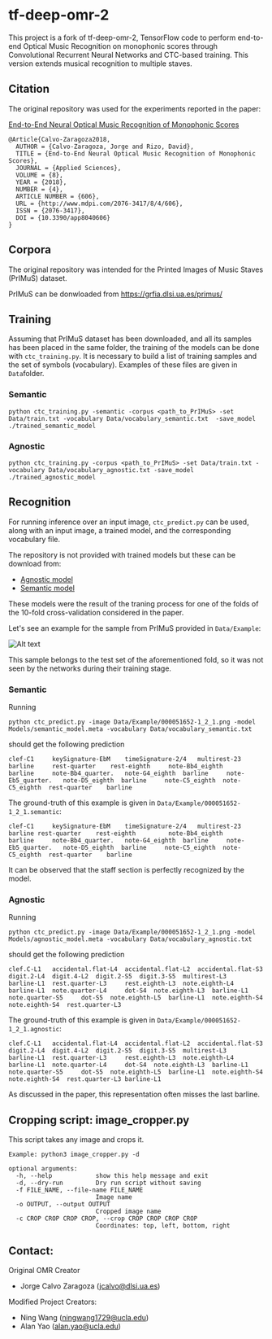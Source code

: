 # tf-deep-omr-2

This project is a fork of tf-deep-omr-2, TensorFlow code to perform end-to-end Optical Music Recognition on monophonic scores through Convolutional Recurrent Neural Networks and CTC-based training. This version extends musical recognition to multiple staves.

## Citation

The original repository was used for the experiments reported in the paper:

[End-to-End Neural Optical Music Recognition of Monophonic Scores](http://www.mdpi.com/2076-3417/8/4/606)

```
@Article{Calvo-Zaragoza2018,
  AUTHOR = {Calvo-Zaragoza, Jorge and Rizo, David},
  TITLE = {End-to-End Neural Optical Music Recognition of Monophonic Scores},
  JOURNAL = {Applied Sciences},
  VOLUME = {8},
  YEAR = {2018},
  NUMBER = {4},
  ARTICLE NUMBER = {606},
  URL = {http://www.mdpi.com/2076-3417/8/4/606},
  ISSN = {2076-3417},
  DOI = {10.3390/app8040606}
}
```

## Corpora

The original repository was intended for the Printed Images of Music Staves (PrIMuS) dataset.

PrIMuS can be donwloaded from https://grfia.dlsi.ua.es/primus/


## Training

Assuming that PrIMuS dataset has been downloaded, and all its samples has been placed in the same folder, the training of the models can be done with `ctc_training.py`. It is necessary to build a list of training samples and the set of symbols (vocabulary). Examples of these files are given in `Data`folder.


### Semantic  

```
python ctc_training.py -semantic -corpus <path_to_PrIMuS> -set Data/train.txt -vocabulary Data/vocabulary_semantic.txt  -save_model ./trained_semantic_model
```


### Agnostic  

```
python ctc_training.py -corpus <path_to_PrIMuS> -set Data/train.txt -vocabulary Data/vocabulary_agnostic.txt -save_model ./trained_agnostic_model
```


## Recognition

For running inference over an input image, `ctc_predict.py` can be used, along with an input image, a trained model, and the corresponding vocabulary file. 

The repository is not provided with trained models but these can be download from:

* [Agnostic model](https://grfia.dlsi.ua.es/primus/models/PrIMuS/Agnostic-Model.zip)
* [Semantic model](https://grfia.dlsi.ua.es/primus/models/PrIMuS/Semantic-Model.zip)

These models were the result of the traning process for one of the folds of the 10-fold cross-validation considered in the paper.

Let's see an example for the sample from PrIMuS provided in `Data/Example`:

![Alt text](Data/Example/000051652-1_2_1.png?raw=true "000051652-1_2_1")

This sample belongs to the test set of the aforementioned fold, so it was not seen by the networks during their training stage.


### Semantic

Running

```
python ctc_predict.py -image Data/Example/000051652-1_2_1.png -model Models/semantic_model.meta -vocabulary Data/vocabulary_semantic.txt
```

should get the following prediction

``
clef-C1 	keySignature-EbM 	timeSignature-2/4 	multirest-23 	barline 	rest-quarter 	rest-eighth 	note-Bb4_eighth 	barline 	note-Bb4_quarter. 	note-G4_eighth 	barline 	note-Eb5_quarter. 	note-D5_eighth 	barline 	note-C5_eighth 	note-C5_eighth 	rest-quarter 	barline 
``

The ground-truth of this example is given in `Data/Example/000051652-1_2_1.semantic`:

``
clef-C1	    keySignature-EbM	timeSignature-2/4	multirest-23	barline	rest-quarter	rest-eighth	        note-Bb4_eighth	    barline	    note-Bb4_quarter.	note-G4_eighth	barline	    note-Eb5_quarter.	note-D5_eighth	barline	    note-C5_eighth	note-C5_eighth	rest-quarter	barline
``

It can be observed that the staff section is perfectly recognized by the model.


### Agnostic

Running

```
python ctc_predict.py -image Data/Example/000051652-1_2_1.png -model Models/agnostic_model.meta -vocabulary Data/vocabulary_agnostic.txt
```

should get the following prediction

``
clef.C-L1 	accidental.flat-L4 	accidental.flat-L2 	accidental.flat-S3 	digit.2-L4 	digit.4-L2 	digit.2-S5 	digit.3-S5 	multirest-L3 	barline-L1 	rest.quarter-L3 	rest.eighth-L3 	note.eighth-L4 	barline-L1 	note.quarter-L4 	dot-S4 	note.eighth-L3 	barline-L1 	note.quarter-S5 	dot-S5 	note.eighth-L5 	barline-L1 	note.eighth-S4 	note.eighth-S4 	rest.quarter-L3 
``

The ground-truth of this example is given in `Data/Example/000051652-1_2_1.agnostic`:

``
clef.C-L1	accidental.flat-L4	accidental.flat-L2	accidental.flat-S3	digit.2-L4	digit.4-L2	digit.2-S5	digit.3-S5	multirest-L3	barline-L1	rest.quarter-L3	    rest.eighth-L3	note.eighth-L4	barline-L1	note.quarter-L4	    dot-S4	note.eighth-L3	barline-L1	note.quarter-S5	    dot-S5	note.eighth-L5	barline-L1	note.eighth-S4	note.eighth-S4	rest.quarter-L3	barline-L1
``

As discussed in the paper, this representation often misses the last barline.


## Cropping script: image_cropper.py
This script takes any image and crops it.
```
Example: python3 image_cropper.py -d

optional arguments:
  -h, --help            show this help message and exit
  -d, --dry-run         Dry run script without saving
  -f FILE_NAME, --file-name FILE_NAME
                        Image name
  -o OUTPUT, --output OUTPUT
                        Cropped image name
  -c CROP CROP CROP CROP, --crop CROP CROP CROP CROP
                        Coordinates: top, left, bottom, right
```

## Contact: 

Original OMR Creator
* Jorge Calvo Zaragoza (jcalvo@dlsi.ua.es)

Modified Project Creators:
* Ning Wang (ningwang1729@ucla.edu)
* Alan Yao  (alan.yao@ucla.edu)